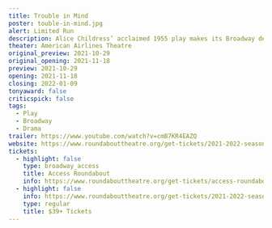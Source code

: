 ```yaml
---
title: Trouble in Mind
poster: touble-in-mind.jpg
alert: Limited Run
description: Alice Childress’ acclaimed 1955 play makes its Broadway debut.
theater: American Airlines Theatre
original_preview: 2021-10-29
original_opening: 2021-11-18
preview: 2021-10-29
opening: 2021-11-18
closing: 2022-01-09
tonyaward: false
criticspick: false
tags: 
  - Play
  - Broadway
  - Drama
trailer: https://www.youtube.com/watch?v=cmB7KR4EAZQ
website: https://www.roundabouttheatre.org/get-tickets/2021-2022-season/trouble-in-mind/
tickets:
  - highlight: false
    type: broadway_access
    title: Access Roundabout
    info: https://www.roundabouttheatre.org/get-tickets/access-roundabout/
  - highlight: false
    info: https://www.roundabouttheatre.org/get-tickets/2021-2022-season/trouble-in-mind/performances
    type: regular
    title: $39+ Tickets
---
```

